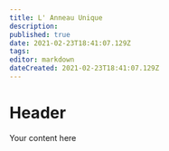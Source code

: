 ```yaml
---
title: L' Anneau Unique
description: 
published: true
date: 2021-02-23T18:41:07.129Z
tags: 
editor: markdown
dateCreated: 2021-02-23T18:41:07.129Z
---
```


# Header
Your content here